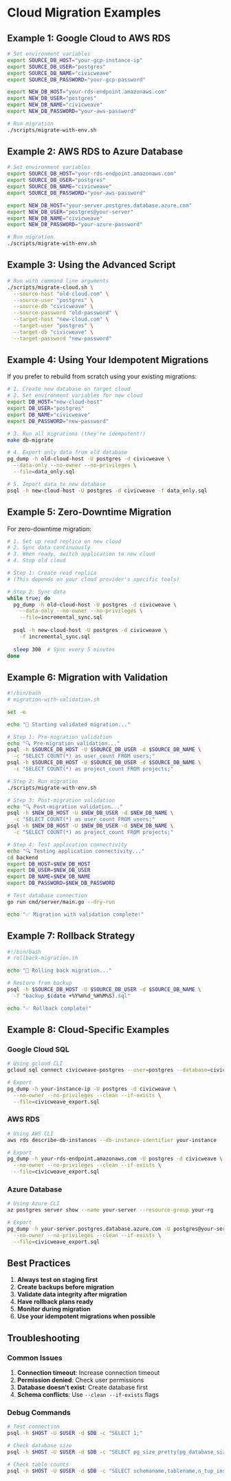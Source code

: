 # Cloud Migration Examples

## Example 1: Google Cloud to AWS RDS

```bash
# Set environment variables
export SOURCE_DB_HOST="your-gcp-instance-ip"
export SOURCE_DB_USER="postgres"
export SOURCE_DB_NAME="civicweave"
export SOURCE_DB_PASSWORD="your-gcp-password"

export NEW_DB_HOST="your-rds-endpoint.amazonaws.com"
export NEW_DB_USER="postgres"
export NEW_DB_NAME="civicweave"
export NEW_DB_PASSWORD="your-aws-password"

# Run migration
./scripts/migrate-with-env.sh
```

## Example 2: AWS RDS to Azure Database

```bash
# Set environment variables
export SOURCE_DB_HOST="your-rds-endpoint.amazonaws.com"
export SOURCE_DB_USER="postgres"
export SOURCE_DB_NAME="civicweave"
export SOURCE_DB_PASSWORD="your-aws-password"

export NEW_DB_HOST="your-server.postgres.database.azure.com"
export NEW_DB_USER="postgres@your-server"
export NEW_DB_NAME="civicweave"
export NEW_DB_PASSWORD="your-azure-password"

# Run migration
./scripts/migrate-with-env.sh
```

## Example 3: Using the Advanced Script

```bash
# Run with command line arguments
./scripts/migrate-cloud.sh \
  --source-host "old-cloud.com" \
  --source-user "postgres" \
  --source-db "civicweave" \
  --source-password "old-password" \
  --target-host "new-cloud.com" \
  --target-user "postgres" \
  --target-db "civicweave" \
  --target-password "new-password"
```

## Example 4: Using Your Idempotent Migrations

If you prefer to rebuild from scratch using your existing migrations:

```bash
# 1. Create new database on target cloud
# 2. Set environment variables for new cloud
export DB_HOST="new-cloud-host"
export DB_USER="postgres"
export DB_NAME="civicweave"
export DB_PASSWORD="new-password"

# 3. Run all migrations (they're idempotent!)
make db-migrate

# 4. Export only data from old database
pg_dump -h old-cloud-host -U postgres -d civicweave \
  --data-only --no-owner --no-privileges \
  --file=data_only.sql

# 5. Import data to new database
psql -h new-cloud-host -U postgres -d civicweave -f data_only.sql
```

## Example 5: Zero-Downtime Migration

For zero-downtime migration:

```bash
# 1. Set up read replica on new cloud
# 2. Sync data continuously
# 3. When ready, switch application to new cloud
# 4. Stop old cloud

# Step 1: Create read replica
# (This depends on your cloud provider's specific tools)

# Step 2: Sync data
while true; do
  pg_dump -h old-cloud-host -U postgres -d civicweave \
    --data-only --no-owner --no-privileges \
    --file=incremental_sync.sql
  
  psql -h new-cloud-host -U postgres -d civicweave \
    -f incremental_sync.sql
  
  sleep 300  # Sync every 5 minutes
done
```

## Example 6: Migration with Validation

```bash
#!/bin/bash
# migration-with-validation.sh

set -e

echo "🚀 Starting validated migration..."

# Step 1: Pre-migration validation
echo "🔍 Pre-migration validation..."
psql -h $SOURCE_DB_HOST -U $SOURCE_DB_USER -d $SOURCE_DB_NAME \
  -c "SELECT COUNT(*) as user_count FROM users;"
psql -h $SOURCE_DB_HOST -U $SOURCE_DB_USER -d $SOURCE_DB_NAME \
  -c "SELECT COUNT(*) as project_count FROM projects;"

# Step 2: Run migration
./scripts/migrate-with-env.sh

# Step 3: Post-migration validation
echo "🔍 Post-migration validation..."
psql -h $NEW_DB_HOST -U $NEW_DB_USER -d $NEW_DB_NAME \
  -c "SELECT COUNT(*) as user_count FROM users;"
psql -h $NEW_DB_HOST -U $NEW_DB_USER -d $NEW_DB_NAME \
  -c "SELECT COUNT(*) as project_count FROM projects;"

# Step 4: Test application connectivity
echo "🔍 Testing application connectivity..."
cd backend
export DB_HOST=$NEW_DB_HOST
export DB_USER=$NEW_DB_USER
export DB_NAME=$NEW_DB_NAME
export DB_PASSWORD=$NEW_DB_PASSWORD

# Test database connection
go run cmd/server/main.go --dry-run

echo "✅ Migration with validation complete!"
```

## Example 7: Rollback Strategy

```bash
#!/bin/bash
# rollback-migration.sh

echo "🔄 Rolling back migration..."

# Restore from backup
psql -h $SOURCE_DB_HOST -U $SOURCE_DB_USER -d $SOURCE_DB_NAME \
  -f "backup_$(date +%Y%m%d_%H%M%S).sql"

echo "✅ Rollback complete!"
```

## Example 8: Cloud-Specific Examples

### Google Cloud SQL

```bash
# Using gcloud CLI
gcloud sql connect civicweave-postgres --user=postgres --database=civicweave

# Export
pg_dump -h your-instance-ip -U postgres -d civicweave \
  --no-owner --no-privileges --clean --if-exists \
  --file=civicweave_export.sql
```

### AWS RDS

```bash
# Using AWS CLI
aws rds describe-db-instances --db-instance-identifier your-instance

# Export
pg_dump -h your-rds-endpoint.amazonaws.com -U postgres -d civicweave \
  --no-owner --no-privileges --clean --if-exists \
  --file=civicweave_export.sql
```

### Azure Database

```bash
# Using Azure CLI
az postgres server show --name your-server --resource-group your-rg

# Export
pg_dump -h your-server.postgres.database.azure.com -U postgres@your-server -d civicweave \
  --no-owner --no-privileges --clean --if-exists \
  --file=civicweave_export.sql
```

## Best Practices

1. **Always test on staging first**
2. **Create backups before migration**
3. **Validate data integrity after migration**
4. **Have rollback plans ready**
5. **Monitor during migration**
6. **Use your idempotent migrations when possible**

## Troubleshooting

### Common Issues

1. **Connection timeout**: Increase connection timeout
2. **Permission denied**: Check user permissions
3. **Database doesn't exist**: Create database first
4. **Schema conflicts**: Use `--clean --if-exists` flags

### Debug Commands

```bash
# Test connection
psql -h $HOST -U $USER -d $DB -c "SELECT 1;"

# Check database size
psql -h $HOST -U $USER -d $DB -c "SELECT pg_size_pretty(pg_database_size('$DB'));"

# Check table counts
psql -h $HOST -U $USER -d $DB -c "SELECT schemaname,tablename,n_tup_ins,n_tup_upd,n_tup_del FROM pg_stat_user_tables;"
```
